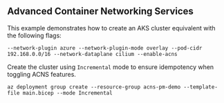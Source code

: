 ## Advanced Container Networking Services

This example demonstrates how to create an AKS cluster equivalent with the following flags:

`--network-plugin azure --network-plugin-mode overlay --pod-cidr 192.168.0.0/16 --network-dataplane cilium --enable-acns`

Create the cluster using `Incremental` mode to ensure idempotency when toggling ACNS features.

```
az deployment group create --resource-group acns-pm-demo --template-file main.bicep --mode Incremental
```
